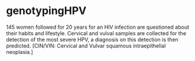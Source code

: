 # genotypingHPV
145 women followed for 20 years for an HIV infection are questioned about their habits and lifestyle. Cervical and vulval samples are collected for the detection of the most severe HPV, a diagnosis on this detection is then predicted. [CIN/VIN: Cervical and Vulvar squamous intraepithelial neoplasia.]
